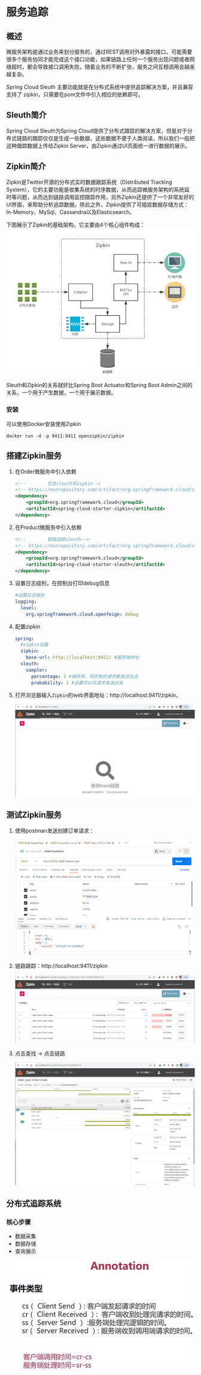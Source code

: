 # 服务追踪

## 概述

微服务架构是通过业务来划分服务的，通过REST调用对外暴露的接口，可能需要很多个服务协同才能完成这个接口功能，如果链路上任何一个服务出现问题或者网络超时，都会导致接口调用失败。随着业务的不断扩张，服务之间互相调用会越来越复杂。

Spring Cloud Sleuth 主要功能就是在分布式系统中提供追踪解决方案，并且兼容支持了 zipkin，只需要在pom文件中引入相应的依赖即可。

## Sleuth简介

Spring Cloud Sleuth为Spring Cloud提供了分布式跟踪的解决方案，但是对于分布式链路的跟踪仅仅是生成一些数据，这些数据不便于人类阅读，所以我们一般把这种跟踪数据上传给Zipkin Server，由Zipkin通过UI页面统一进行数据的展示。

## Zipkin简介

Zipkin是Twitter开源的分布式实时数据跟踪系统（Distributed Tracking System），它的主要功能是收集系统的时序数据，从而追踪微服务架构的系统延时等问题，从而达到链路调用监控跟踪作用，另外Zipkin还提供了一个非常友好的UI界面，来帮助分析追踪数据。除此之外，Zipkin提供了可插拔数据存储方式：In-Memory、MySql、Cassandra以及Elasticsearch。

下图展示了Zipkin的基础架构，它主要由4个核心组件构成：![](../imgs/sleuth/zipkin.png)

Sleuth和Zipkin的关系就好比Spring Boot Actuator和Spring Boot Admin之间的关系，一个用于产生数据，一个用于展示数据。

### 安装

可以使用Docker安装使用Zipkin

```shell
docker run -d -p 9411:9411 openzipkin/zipkin
```



## 搭建Zipkin服务

1. 在Order微服务中引入依赖

   ```xml
   <!--        包含sleuth和zipkin-->
   <!-- https://mvnrepository.com/artifact/org.springframework.cloud/spring-cloud-starter-zipkin -->
   <dependency>
       <groupId>org.springframework.cloud</groupId>
       <artifactId>spring-cloud-starter-zipkin</artifactId>
   </dependency>
   ```

2. 在Product微服务中引入依赖

   ```xml
   <!--        链路追踪sleuth-->
   <!-- https://mvnrepository.com/artifact/org.springframework.cloud/spring-cloud-starter-sleuth -->
   <dependency>
       <groupId>org.springframework.cloud</groupId>
       <artifactId>spring-cloud-starter-sleuth</artifactId>
   </dependency>
   ```

   

3. 设置日志级别，在控制台打印debug信息

   ```yaml
   #设置日志级别
   logging:
     level:
       org.springframework.cloud.openfeign: debug
   ```

   

4. 配置zipkin

   ```yaml
   spring:
     #zipkin设置
     zipkin:
       base-url: http://localhost:9411/ #服务端地址
     sleuth:
       sampler:
         percentage: 1 #抽样率，将所有的请求都发送出去
         probability: 1 #设置可以将请求发送出去
   ```

   

5. 打开浏览器输入`Zipkin`的web界面地址：http://localhost:9411/zipkin，

   ![](../imgs/sleuth/zipkin-web.jpg)

## 测试Zipkin服务

1. 使用postman发送创建订单请求：

   ![](../imgs/sleuth/create-order.jpg)

2. 链路跟踪：http://localhost:9411/zipkin

   ![](../imgs/sleuth/zipkin-find.jpg)

3. 点击查找 -> 点击链路

   ![](../imgs/sleuth/zipkin-show.jpg)

   

## 分布式追踪系统

### 核心步骤

- 数据采集
- 数据存储
- 查询展示

![](../imgs/sleuth/annotation.jpg)
